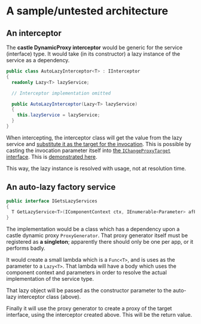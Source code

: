 # A sample/untested architecture
## An interceptor
The **castle DynamicProxy interceptor** would be generic for the service (interface) type. It would take (in its constructor) a lazy instance of the service as a dependency.

```csharp
public class AutoLazyInterceptor<T> : IInterceptor
{
  readonly Lazy<T> lazyService;

  // Interceptor implementation omitted

  public AutoLazyInterceptor(Lazy<T> lazyService)
  {
    this.lazyService = lazyService;
  }
}
```

When intercepting, the interceptor class will get the value from the lazy service and [substitute it as the target for the invocation](https://kozmic.net/2009/04/27/castle-dynamic-proxy-tutorial-part-x-interface-proxies-with-target/). This is possible by casting the invocation parameter itself into [the `IChangeProxyTarget` interface](https://github.com/castleproject/Core/blob/master/src/Castle.Core/DynamicProxy/IChangeProxyTarget.cs). This is [demonstrated here](https://stackoverflow.com/a/17967944/6221779).

This way, the lazy instance is resolved with usage, not at resolution time.

## An auto-lazy factory service
```csharp
public interface IGetsLazyServices
{
  T GetLazyService<T>(IComponentContext ctx, IEnumerable<Parameter> afParams);
}
```

The implementation would be a class which has a dependency upon a castle dynamic proxy `ProxyGenerator`. That proxy generator itself must be registered as **a singleton**; apparently there should only be one per app, or it performs badly.

It would create a small lambda which is a `Func<T>`, and is uses as the parameter to a `Lazy<T>`. That lambda will have a body which uses the component context and parameters in order to resolve the actual implementation of the service type.

That lazy object will be passed as the constructor parameter to the auto-lazy interceptor class (above).

Finally it will use the proxy generator to create a proxy of the target interface, using the interceptor created above. This will be the return value.